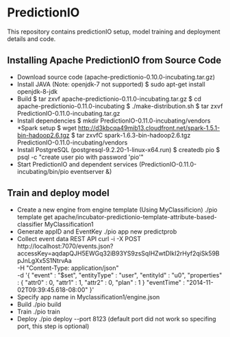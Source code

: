 # PredictionIO
This repository contains predictionIO setup, model training and deployment details and code.

## Installing Apache PredictionIO from Source Code
- Download source code (apache-predictionio-0.10.0-incubating.tar.gz)
- Install JAVA (Note: openjdk-7 not supported)
$ sudo apt-get install openjdk-8-jdk
- Build
$ tar zxvf apache-predictionio-0.11.0-incubating.tar.gz
$ cd apache-predictionio-0.11.0-incubating
$ ./make-distribution.sh
$ tar zxvf PredictionIO-0.11.0-incubating.tar.gz
- Install dependencies
$ mkdir PredictionIO-0.11.0-incubating/vendors
*Spark setup
$ wget http://d3kbcqa49mib13.cloudfront.net/spark-1.5.1-bin-hadoop2.6.tgz
$ tar zxvfC spark-1.6.3-bin-hadoop2.6.tgz PredictionIO-0.11.0-incubating/vendors
- Install PostgreSQL (postgresql-9.2.20-1-linux-x64.run)
$ createdb pio
$ psql -c "create user pio with password 'pio'"
- Start PredictionIO and dependent services (PredictionIO-0.11.0-incubating/bin/pio eventserver &)

## Train and deploy model

- Create a new engine from engine template (Using MyClassificion)
./pio template get apache/incubator-predictionio-template-attribute-based-classifier MyClassification1
- Generate appID and EventKey 
./pio app new predictprob
- Collect event data REST API
curl -i -X POST http://localhost:7070/events.json?accessKey=aqdapQJH5EWGq32iB93YS9zsSqIHZwtDIkI2rHyf2qiSk59BpJnLgXx5S1NtrvAa \
-H "Content-Type: application/json" \
-d '{
  "event" : "$set",
  "entityType" : "user",
  "entityId" : "u0",
  "properties" : {
    "attr0" : 0,
    "attr1" : 1,
    "attr2" : 0,
    "plan" : 1
  }
  "eventTime" : "2014-11-02T09:39:45.618-08:00"
}'
- Specify app name in Myclassification1/engine.json 
- Build
./pio build
- Train
./pio train
- Deploy
./pio deploy --port 8123 (default port did not work so specifing port, this step is optional)

